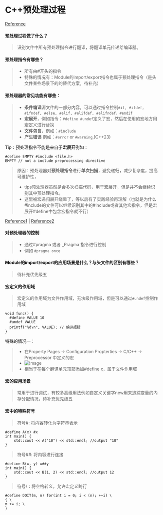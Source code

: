 # C++预处理过程

[Reference](https://en.cppreference.com/w/cpp/preprocessor)

#### 预处理过程做了什么？
> 识别文件中所有预处理指令进行翻译，将翻译单元传递给编译器。

#### 预处理指令有哪些？
> - 所有由#开头的指令
> - 特殊的情况有：Module的import/export指令也属于预处理指令（是头文件某些场景下的的替代方案，待补充）

#### 预处理器的常见功能有哪些：
> - **条件编译**源文件的一部分内容，可以通过指令控制```#if, #ifdef, #ifndef, #else, #elif, #elifdef, #elifndef，#endif``` 
> - **宏展开**，例如指令：```#define #undef```定义了宏，然后在使用的宏地方用宏定义进行替换
> - **文件包含**，例如：```#include```
> - **产生错误** 例如：```#error``` or ```#warning```,(C++23)

Tip：预处理指令不能是来自于**宏展开**例如：
```
#define EMPTY #include <file.h> 
EMPTY // not a include preprocessing directive
```
> 原因：预处理器对**预处理指令**进行**单次扫描**，避免递归，减少复杂度，提高可维护性，
> - tips预处理器虽然是会多次扫描代码，用于宏展开，但是并不会继续识别其中预处理指令。
> - 这里被宏递归展开绕晕了，等以后有了实践经验再理解（也就是为什么#include的文件可以继续识别其中的#include或者其他宏指令，但是宏展开#define中包含宏指令就不行）

[Reference1](https://port70.net/~nsz/c/c11/n1570.html#6.10.3.4p3) | [Reference2](https://gcc.gnu.org/onlinedocs/cpp/The-preprocessing-language.html?utm_source=chatgpt.com)


#### 对预处理器的控制
> - 通过#pragma 或者 _Pragma 指令进行控制
> - 例如 ```#pragma once```

#### Module的import/export的应用场景是什么？与头文件的区别有哪些？

> 待补充优先级五

#### 宏定义的作用域

> 宏定义的作用域为文件作用域，无块级作用域，但是可以通过```#undef```控制作用域
```
void func() {
  #define VALUE 10
  #undef VALUE
  printf("%d\n", VALUE); // 编译报错
}
```
特殊的情况一：
> - 在Property Pages -> Configuration Propterties -> C/C++ -> Preprocessor 中定义的宏
> - ![image](https://github.com/user-attachments/assets/0e3e71ea-6d67-43ca-ba03-53eba34c32ff)
> - 相当于在每个翻译单元顶部添加#define x，属于文件作用域

#### 宏的应用场景

> 常用于进行调试，有较多高级用法例如自定义关键字new用来追踪变量的内存分配情况，待补充优先级五

#### 宏中的特殊符号
> 符号#: 将内容转化为字符串表示
```
#define A(x) #x
int main() {
    std::cout << A("10") << std::endl; //output "10"
}
```
> 符号##: 将内容进行连接
```
#define B(x, y) x##y
int main() {
    std::cout << B(1, 2) << std::endl; //output 12
}
```
> 符号/：将空格转义，允许宏定义跨行
```
#define DOIT(m, n) for(int i = 0; i < (n); ++i) \
{ \
m += i; \
}
```



